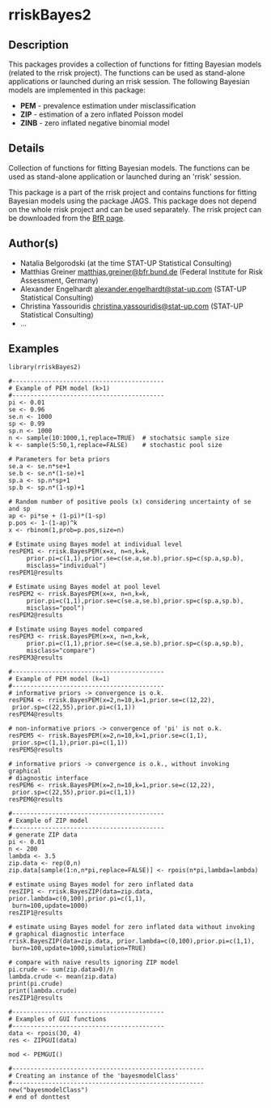 # rriskBayes2

## Description

This packages provides a collection of functions for fitting Bayesian models (related to the rrisk project). The functions can be used as stand-alone applications or launched during an rrisk session. 
The following Bayesian models are implemented in this package:

* **PEM** - prevalence estimation under misclassification
* **ZIP** - estimation of a zero inflated Poisson model
* **ZINB** - zero inflated negative binomial model

## Details

Collection of functions for fitting Bayesian models. The functions can be used as stand-alone application or launched during an 'rrisk' session.

This package is a part of the rrisk project and contains functions for fitting Bayesian models using the package JAGS. This package does not depend on the whole rrisk project and can be used separately. The rrisk project can be downloaded from the [BfR page](http://www.bfr.bund.de/cd/52158).

## Author(s)

* Natalia Belgorodski (at the time STAT-UP Statistical Consulting)
* Matthias Greiner matthias.greiner@bfr.bund.de (Federal Institute for Risk Assessment, Germany)
* Alexander Engelhardt alexander.engelhardt@stat-up.com (STAT-UP Statistical Consulting)
* Christina Yassouridis christina.yassouridis@stat-up.com (STAT-UP Statistical Consulting)
* ...

## Examples

````
library(rriskBayes2)

#------------------------------------------
# Example of PEM model (k>1)
#------------------------------------------
pi <- 0.01
se <- 0.96
se.n <- 1000
sp <- 0.99
sp.n <- 1000
n <- sample(10:1000,1,replace=TRUE)  # stochatsic sample size
k <- sample(5:50,1,replace=FALSE)    # stochastic pool size

# Parameters for beta priors
se.a <- se.n*se+1
se.b <- se.n*(1-se)+1
sp.a <- sp.n*sp+1
sp.b <- sp.n*(1-sp)+1

# Random number of positive pools (x) considering uncertainty of se and sp
ap <- pi*se + (1-pi)*(1-sp)
p.pos <- 1-(1-ap)^k
x <- rbinom(1,prob=p.pos,size=n)

# Estimate using Bayes model at individual level
resPEM1 <- rrisk.BayesPEM(x=x, n=n,k=k,
     prior.pi=c(1,1),prior.se=c(se.a,se.b),prior.sp=c(sp.a,sp.b),
     misclass="individual")
resPEM1@results

# Estimate using Bayes model at pool level
resPEM2 <- rrisk.BayesPEM(x=x, n=n,k=k,
     prior.pi=c(1,1),prior.se=c(se.a,se.b),prior.sp=c(sp.a,sp.b),
     misclass="pool")
resPEM2@results

# Estimate using Bayes model compared
resPEM3 <- rrisk.BayesPEM(x=x, n=n,k=k,
     prior.pi=c(1,1),prior.se=c(se.a,se.b),prior.sp=c(sp.a,sp.b),
     misclass="compare")
resPEM3@results

#------------------------------------------
# Example of PEM model (k=1)
#------------------------------------------
# informative priors -> convergence is o.k.
resPEM4 <- rrisk.BayesPEM(x=2,n=10,k=1,prior.se=c(12,22),
 prior.sp=c(22,55),prior.pi=c(1,1))
resPEM4@results

# non-informative priors -> convergence of 'pi' is not o.k.
resPEM5 <- rrisk.BayesPEM(x=2,n=10,k=1,prior.se=c(1,1),
 prior.sp=c(1,1),prior.pi=c(1,1))
resPEM5@results

# informative priors -> convergence is o.k., without invoking graphical
# diagnostic interface
resPEM6 <- rrisk.BayesPEM(x=2,n=10,k=1,prior.se=c(12,22),
 prior.sp=c(22,55),prior.pi=c(1,1))
resPEM6@results

#------------------------------------------
# Example of ZIP model
#------------------------------------------
# generate ZIP data
pi <- 0.01
n <- 200
lambda <- 3.5
zip.data <- rep(0,n)
zip.data[sample(1:n,n*pi,replace=FALSE)] <- rpois(n*pi,lambda=lambda)

# estimate using Bayes model for zero inflated data
resZIP1 <- rrisk.BayesZIP(data=zip.data, prior.lambda=c(0,100),prior.pi=c(1,1),
 burn=100,update=1000)
resZIP1@results

# estimate using Bayes model for zero inflated data without invoking
# graphical diagnostic interface
rrisk.BayesZIP(data=zip.data, prior.lambda=c(0,100),prior.pi=c(1,1),
 burn=100,update=1000,simulation=TRUE)

# compare with naive results ignoring ZIP model
pi.crude <- sum(zip.data>0)/n
lambda.crude <- mean(zip.data)
print(pi.crude)
print(lambda.crude)
resZIP1@results

#------------------------------------------
# Examples of GUI functions
#------------------------------------------
data <- rpois(30, 4)
res <- ZIPGUI(data)

mod <- PEMGUI()

#-----------------------------------------------------
# Creating an instance of the 'bayesmodelClass'
#-----------------------------------------------------
new("bayesmodelClass")
# end of donttest
 
````
